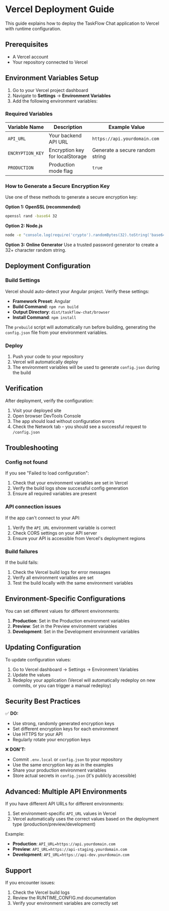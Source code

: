 # Vercel Deployment Guide

This guide explains how to deploy the TaskFlow Chat application to Vercel with runtime configuration.

## Prerequisites

- A Vercel account
- Your repository connected to Vercel

## Environment Variables Setup

1. Go to your Vercel project dashboard
2. Navigate to **Settings** → **Environment Variables**
3. Add the following environment variables:

### Required Variables

| Variable Name | Description | Example Value |
|--------------|-------------|---------------|
| `API_URL` | Your backend API URL | `https://api.yourdomain.com` |
| `ENCRYPTION_KEY` | Encryption key for localStorage | Generate a secure random string |
| `PRODUCTION` | Production mode flag | `true` |

### How to Generate a Secure Encryption Key

Use one of these methods to generate a secure encryption key:

**Option 1: OpenSSL (recommended)**
```bash
openssl rand -base64 32
```

**Option 2: Node.js**
```bash
node -e "console.log(require('crypto').randomBytes(32).toString('base64'))"
```

**Option 3: Online Generator**
Use a trusted password generator to create a 32+ character random string.

## Deployment Configuration

### Build Settings

Vercel should auto-detect your Angular project. Verify these settings:

- **Framework Preset**: Angular
- **Build Command**: `npm run build`
- **Output Directory**: `dist/taskflow-chat/browser`
- **Install Command**: `npm install`

The `prebuild` script will automatically run before building, generating the `config.json` file from your environment variables.

### Deploy

1. Push your code to your repository
2. Vercel will automatically deploy
3. The environment variables will be used to generate `config.json` during the build

## Verification

After deployment, verify the configuration:

1. Visit your deployed site
2. Open browser DevTools Console
3. The app should load without configuration errors
4. Check the Network tab - you should see a successful request to `/config.json`

## Troubleshooting

### Config not found

If you see "Failed to load configuration":
1. Check that your environment variables are set in Vercel
2. Verify the build logs show successful config generation
3. Ensure all required variables are present

### API connection issues

If the app can't connect to your API:
1. Verify the `API_URL` environment variable is correct
2. Check CORS settings on your API server
3. Ensure your API is accessible from Vercel's deployment regions

### Build failures

If the build fails:
1. Check the Vercel build logs for error messages
2. Verify all environment variables are set
3. Test the build locally with the same environment variables

## Environment-Specific Configurations

You can set different values for different environments:

1. **Production**: Set in the Production environment variables
2. **Preview**: Set in the Preview environment variables  
3. **Development**: Set in the Development environment variables

## Updating Configuration

To update configuration values:

1. Go to Vercel dashboard → Settings → Environment Variables
2. Update the values
3. Redeploy your application (Vercel will automatically redeploy on new commits, or you can trigger a manual redeploy)

## Security Best Practices

✅ **DO:**
- Use strong, randomly generated encryption keys
- Set different encryption keys for each environment
- Use HTTPS for your API
- Regularly rotate your encryption keys

❌ **DON'T:**
- Commit `.env.local` or `config.json` to your repository
- Use the same encryption key as in the examples
- Share your production environment variables
- Store actual secrets in `config.json` (it's publicly accessible)

## Advanced: Multiple API Environments

If you have different API URLs for different environments:

1. Set environment-specific `API_URL` values in Vercel
2. Vercel automatically uses the correct values based on the deployment type (production/preview/development)

Example:
- **Production**: `API_URL=https://api.yourdomain.com`
- **Preview**: `API_URL=https://api-staging.yourdomain.com`
- **Development**: `API_URL=https://api-dev.yourdomain.com`

## Support

If you encounter issues:
1. Check the Vercel build logs
2. Review the RUNTIME_CONFIG.md documentation
3. Verify your environment variables are correctly set
